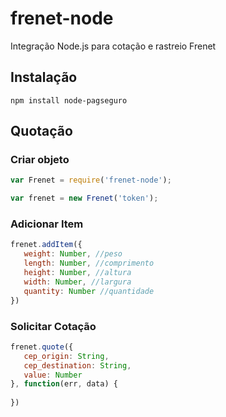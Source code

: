 # frenet-node
Integração Node.js para cotação e rastreio Frenet

## Instalação
`npm install node-pagseguro`

## Quotação

### Criar objeto
```javascript
var Frenet = require('frenet-node');

var frenet = new Frenet('token');
```

### Adicionar Item
```javascript
frenet.addItem({
   weight: Number, //peso
   length: Number, //comprimento
   height: Number, //altura
   width: Number, //largura
   quantity: Number //quantidade
})
```

### Solicitar Cotação
```javascript
frenet.quote({
   cep_origin: String,
   cep_destination: String,
   value: Number
}, function(err, data) {
   
}) 
```